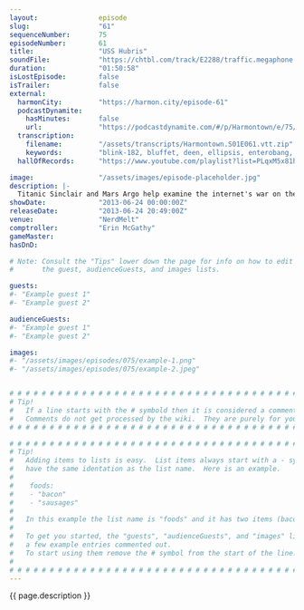 ```yaml
---
layout:               episode
slug:                 "61"
sequenceNumber:       75
episodeNumber:        61
title:                "USS Hubris"
soundFile:            "https://chtbl.com/track/E2288/traffic.megaphone.fm/STA6792775903.mp3?updated=1560295734"
duration:             "01:50:58"
isLostEpisode:        false
isTrailer:            false
external:
  harmonCity:         "https://harmon.city/episode-61"
  podcastDynamite:
    hasMinutes:       false
    url:              "https://podcastdynamite.com/#/p/Harmontown/e/75/61"
  transcription:
    filename:         "/assets/transcripts/Harmontown.S01E061.vtt.zip"
    keywords:         "blink-182, bluffet, deen, ellipsis, enterobang, taskrabbit, rove, handyman, levitan, lumpy, uss, argo, entrapped, two-man, reals, affirmative, transcript, doggie, hubris, gyllenhaal, abraham, titanic"
  hallOfRecords:      "https://www.youtube.com/playlist?list=PLqxM5x81hNOahBViPCHPUmbZrH6XQB9hU"

image:                "/assets/images/episode-placeholder.jpg"
description: |-
  Titanic Sinclair and Mars Argo help examine the internet's war on the self. Comptroller McGathy refs a game of "Spencer or Goldberg" between Mayor Harmon and Kumail.
showDate:             "2013-06-24 00:00:00Z"
releaseDate:          "2013-06-24 20:49:00Z"
venue:                "NerdMelt"
comptroller:          "Erin McGathy"
gameMaster:           
hasDnD:               

# Note: Consult the "Tips" lower down the page for info on how to edit
#       the guest, audienceGuests, and images lists.

guests:
#- "Example guest 1"
#- "Example guest 2"

audienceGuests:
#- "Example guest 1"
#- "Example guest 2"

images:
#- "/assets/images/episodes/075/example-1.png"
#- "/assets/images/episodes/075/example-2.jpeg"


# # # # # # # # # # # # # # # # # # # # # # # # # # # # # # # # # # # # # # # # # # # # #
# Tip!
#   If a line starts with the # symbold then it is considered a comment.
#   Comments do not get processed by the wiki.  They are purely for your information.
# # # # # # # # # # # # # # # # # # # # # # # # # # # # # # # # # # # # # # # # # # # # #

# # # # # # # # # # # # # # # # # # # # # # # # # # # # # # # # # # # # # # # # # # # # #
# Tip!
#   Adding items to lists is easy.  List items always start with a - symbol and have
#   have the same identation as the list name.  Here is an example.
#
#    foods:
#    - "bacon"
#    - "sausages"
#
#   In this example the list name is "foods" and it has two items (bacon, and sausages).
#
#   To get you started, the "guests", "audienceGuests", and "images" lists below have
#   a few example entries commented out.
#   To start using them remove the # symbol from the start of the line.
#
# # # # # # # # # # # # # # # # # # # # # # # # # # # # # # # # # # # # # # # # # # # # #
---
```


<!-- The episode description will be rendered here -->
{{ page.description }}

<!-- Add your content BELOW here -->
<!-- vvvvvvvvvvvvvvvvvvvvvvvvvvv -->




<!-- ^^^^^^^^^^^^^^^^^^^^^^^^^^^ -->
<!-- Add your content ABOVE here -->

<!-- The episode gallery will be rendered here -->